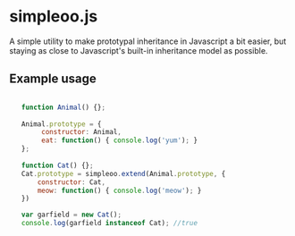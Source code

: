 # simpleoo.js #

A simple utility to make prototypal inheritance in Javascript a bit easier, but staying
as close to Javascript's built-in inheritance model as possible.

## Example usage ##

```js

   function Animal() {};
   
   Animal.prototype = {
        constructor: Animal,
        eat: function() { console.log('yum'); }
   };
   
   function Cat() {};
   Cat.prototype = simpleoo.extend(Animal.prototype, {
       constructor: Cat,
       meow: function() { console.log('meow'); } 
   })

   var garfield = new Cat();
   console.log(garfield instanceof Cat); //true
```